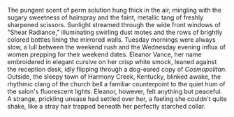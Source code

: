 The pungent scent of perm solution hung thick in the air, mingling with the sugary sweetness of hairspray and the faint, metallic tang of freshly sharpened scissors.  Sunlight streamed through the wide front windows of "Shear Radiance," illuminating swirling dust motes and the rows of brightly colored bottles lining the mirrored walls.  Tuesday mornings were always slow, a lull between the weekend rush and the Wednesday evening influx of women prepping for their weekend dates.  Eleanor Vance, her name embroidered in elegant cursive on her crisp white smock, leaned against the reception desk, idly flipping through a dog-eared copy of  *Cosmopolitan*.  Outside, the sleepy town of Harmony Creek, Kentucky, blinked awake, the rhythmic clang of the church bell a familiar counterpoint to the quiet hum of the salon's fluorescent lights.  Eleanor, however, felt anything but peaceful.  A strange, prickling unease had settled over her, a feeling she couldn't quite shake, like a stray hair trapped beneath her perfectly starched collar.
